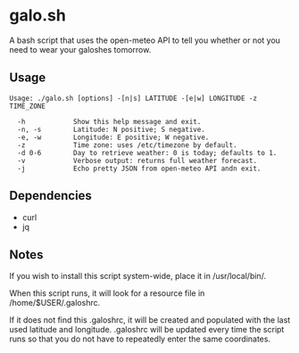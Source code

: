 # galo.sh

A bash script that uses the open-meteo API to tell you whether or not you need to wear your galoshes tomorrow.

## Usage

```
Usage: ./galo.sh [options] -[n|s] LATITUDE -[e|w] LONGITUDE -z TIME_ZONE

  -h            Show this help message and exit.
  -n, -s        Latitude: N positive; S negative.
  -e, -w        Longitude: E positive; W negative.
  -z            Time zone: uses /etc/timezone by default.
  -d 0-6        Day to retrieve weather: 0 is today; defaults to 1.
  -v            Verbose output: returns full weather forecast.
  -j            Echo pretty JSON from open-meteo API andn exit.
```

## Dependencies

- curl
- jq

## Notes

If you wish to install this script system-wide, place it in /usr/local/bin/.

When this script runs, it will look for a resource file in /home/$USER/.galoshrc.

If it does not find this .galoshrc, it will be created and populated with the last used latitude and longitude.
.galoshrc will be updated every time the script runs so that you do not have to repeatedly enter the same coordinates.
